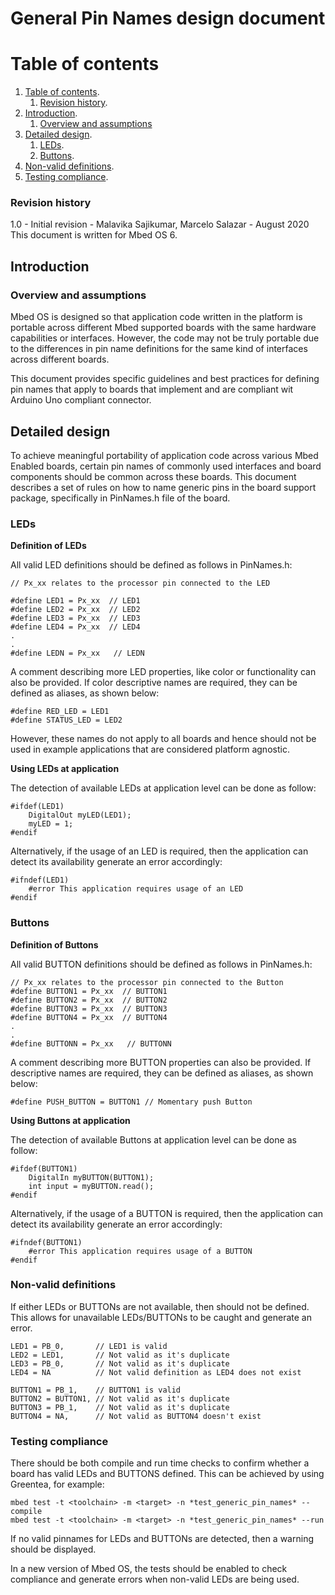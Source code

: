 # General Pin Names design document

# Table of contents

1. [Table of contents](#table-of-contents).
    1. [Revision history](#revision-history).
1. [Introduction](#introduction).
    1. [Overview and assumptions](#overview-and-assumptions)
1. [Detailed design](#detailed-design).
    1. [LEDs](#leds).
    1. [Buttons](#buttons).
1. [Non-valid definitions](#non-valid-definitions).
1. [Testing compliance](#testing-compliance).


### Revision history

1.0 - Initial revision - Malavika Sajikumar, Marcelo Salazar - August 2020  
This document is written for Mbed OS 6.

## Introduction

### Overview and assumptions

Mbed OS is designed so that application code written in the platform is portable across different Mbed supported boards with the same hardware capabilities or interfaces. However, the code may not be truly portable due to the differences in pin name definitions for the same kind of interfaces across different boards. 

This document provides specific guidelines and best practices for defining pin names that apply to boards that implement and are compliant wit Arduino Uno compliant connector.


## Detailed design

To achieve meaningful portability of application code across various Mbed Enabled boards, certain pin names of commonly used interfaces and board components should be common across these boards. This document describes a set of rules on how to name generic pins in the board support package, specifically in PinNames.h file of the board.

### LEDs

**Definition of LEDs**

All valid LED definitions should be defined as follows in PinNames.h:

    // Px_xx relates to the processor pin connected to the LED
    
    #define LED1 = Px_xx  // LED1
    #define LED2 = Px_xx  // LED2  
    #define LED3 = Px_xx  // LED3  
    #define LED4 = Px_xx  // LED4  
    .  
    .  
    #define LEDN = Px_xx   // LEDN

A comment describing more LED properties, like color or functionality can also be provided. If color descriptive names are required, they can be defined as aliases, as shown below:

    #define RED_LED = LED1
    #define STATUS_LED = LED2 

However, these names do not apply to all boards and hence should not be used in example applications that are considered platform agnostic.


**Using LEDs at application**

The detection of available LEDs at application level can be done as follow:

    #ifdef(LED1)
        DigitalOut myLED(LED1);
        myLED = 1;
    #endif 

Alternatively, if the usage of an LED is required, then the application can detect its availability generate an error accordingly:

    #ifndef(LED1)
        #error This application requires usage of an LED
    #endif 

### Buttons

**Definition of Buttons**

All valid BUTTON definitions should be defined as follows in PinNames.h:

    // Px_xx relates to the processor pin connected to the Button  
    #define BUTTON1 = Px_xx  // BUTTON1  
    #define BUTTON2 = Px_xx  // BUTTON2  
    #define BUTTON3 = Px_xx  // BUTTON3  
    #define BUTTON4 = Px_xx  // BUTTON4   
    .  
    .  
    #define BUTTONN = Px_xx   // BUTTONN  

A comment describing more BUTTON properties can also be provided. If descriptive names are required, they can be defined as aliases, as shown below:

    #define PUSH_BUTTON = BUTTON1 // Momentary push Button

**Using Buttons at application**

The detection of available Buttons at application level can be done as follow:

    #ifdef(BUTTON1)
        DigitalIn myBUTTON(BUTTON1);
        int input = myBUTTON.read();
    #endif 

Alternatively, if the usage of a BUTTON is required, then the application can detect its availability generate an error accordingly:

    #ifndef(BUTTON1)
        #error This application requires usage of a BUTTON
    #endif 

### Non-valid definitions

If either LEDs or BUTTONs are not available, then should not be defined.
This allows for unavailable LEDs/BUTTONs to be caught and generate an error.
   
    LED1 = PB_0,       // LED1 is valid
    LED2 = LED1,       // Not valid as it's duplicate  
    LED3 = PB_0,       // Not valid as it's duplicate 
    LED4 = NA          // Not valid definition as LED4 does not exist

    BUTTON1 = PB_1,    // BUTTON1 is valid
    BUTTON2 = BUTTON1, // Not valid as it's duplicate  
    BUTTON3 = PB_1,    // Not valid as it's duplicate  
    BUTTON4 = NA,      // Not valid as BUTTON4 doesn't exist 


### Testing compliance

There should be both compile and run time checks to confirm whether a board has valid LEDs and BUTTONS defined. This can be achieved by using Greentea, for example:

    mbed test -t <toolchain> -m <target> -n *test_generic_pin_names* --compile
    mbed test -t <toolchain> -m <target> -n *test_generic_pin_names* --run

If no valid pinnames for LEDs and BUTTONs are detected, then a warning should be displayed. 

In a new version of Mbed OS, the tests should be enabled to check compliance and generate errors when non-valid LEDs are being used.
